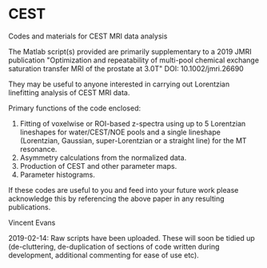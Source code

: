 # CEST
Codes and materials for CEST MRI data analysis

The Matlab script(s) provided are primarily supplementary to a 2019 JMRI publication "Optimization and repeatability of multi-pool chemical exchange saturation transfer MRI of the prostate at 3.0T" DOI: 10.1002/jmri.26690

They may be useful to anyone interested in carrying out Lorentzian linefitting analysis of CEST MRI data.

Primary functions of the code enclosed:

1) Fitting of voxelwise or ROI-based z-spectra using up to 5 Lorentzian lineshapes for water/CEST/NOE pools and a single lineshape (Lorentzian, Gaussian, super-Lorentzian or a straight line) for the MT resonance.
2) Asymmetry calculations from the normalized data.
3) Production of CEST and other parameter maps.
4) Parameter histograms.

If these codes are useful to you and feed into your future work please acknowledge this by referencing the above paper in any resulting publications.

Vincent Evans

2019-02-14: Raw scripts have been uploaded. These will soon be tidied up (de-cluttering, de-duplication of sections of code written during development, additional commenting for ease of use etc).
